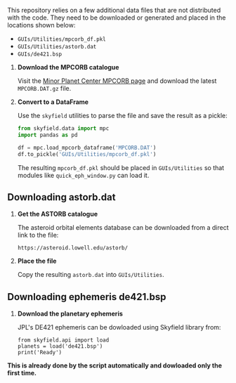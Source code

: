 This repository relies on a few additional data files that are not distributed
with the code.  They need to be downloaded or generated and placed in the
locations shown below:
- `GUIs/Utilities/mpcorb_df.pkl`
- `GUIs/Utilities/astorb.dat`
- `GUIs/de421.bsp`

1. **Download the MPCORB catalogue**

   Visit the [Minor Planet Center MPCORB page](https://minorplanetcenter.net/iau/MPCORB.html) and download the latest `MPCORB.DAT.gz` file. 
2. **Convert to a DataFrame**

   Use the `skyfield` utilities to parse the file and save the result as a pickle:

   ```python
   from skyfield.data import mpc
   import pandas as pd

   df = mpc.load_mpcorb_dataframe('MPCORB.DAT')
   df.to_pickle('GUIs/Utilities/mpcorb_df.pkl')
   ```

   The resulting `mpcorb_df.pkl` should be placed in `GUIs/Utilities` so that modules like `quick_eph_window.py` can load it.

## Downloading astorb.dat

1. **Get the ASTORB catalogue**

   The asteroid orbital elements database can be downloaded from a direct link to the file:

   ```
   https://asteroid.lowell.edu/astorb/
   ```

2. **Place the file**

   Copy the resulting `astorb.dat` into `GUIs/Utilities`.
## Downloading ephemeris de421.bsp

1. **Download the planetary ephemeris**

   JPL's DE421 ephemeris can be dowloaded using Skyfield library from:

   ```
   from skyfield.api import load
   planets = load('de421.bsp')
   print('Ready')
    ```
**This is already done by the script automatically and dowloaded only the first time.**


